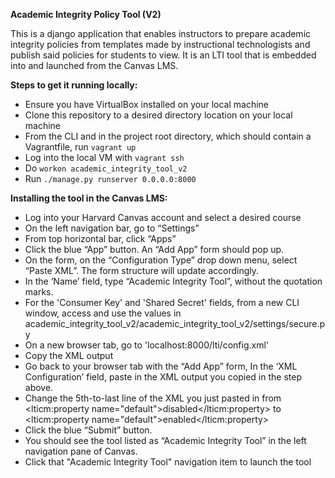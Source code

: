 **Academic Integrity Policy Tool (V2)**

This is a django application that enables instructors to prepare academic integrity policies from templates made by instructional technologists and publish said policies for students to view. It is an LTI tool that is embedded into and launched from the Canvas LMS.

**Steps to get it running locally:**
* Ensure you have VirtualBox installed on your local machine
* Clone this repository to a desired directory location on your local machine
* From the CLI and in the project root directory, which should contain a Vagrantfile, run `vagrant up`
* Log into the local VM with `vagrant ssh`
* Do `workon academic_integrity_tool_v2`
* Run `./manage.py runserver 0.0.0.0:8000`

**Installing the tool in the Canvas LMS:**
* Log into your Harvard Canvas account and select a desired course
* On the left navigation bar, go to “Settings”
* From top horizontal bar, click “Apps”
* Click the blue “App” button. An “Add App” form should pop up.
* On the form, on the “Configuration Type” drop down menu, select “Paste XML”. The form structure will update accordingly.
* In the ‘Name’ field, type “Academic Integrity Tool”, without the quotation marks.
* For the 'Consumer Key' and 'Shared Secret' fields, from a new CLI window, access and use the values in academic_integrity_tool_v2/academic_integrity_tool_v2/settings/secure.py
* On a new browser tab, go to 'localhost:8000/lti/config.xml'
* Copy the XML output
* Go back to your browser tab with the “Add App” form, In the ‘XML Configuration’ field, paste in the XML output you copied in the step above.
* Change the 5th-to-last line of the XML you just pasted in from
<lticm:property name="default">disabled</lticm:property>
to
<lticm:property name="default">enabled</lticm:property>
* Click the blue “Submit” button.
* You should see the tool listed as “Academic Integrity Tool” in the left navigation pane of Canvas.
* Click that "Academic Integrity Tool" navigation item to launch the tool
